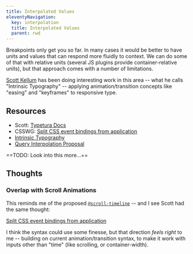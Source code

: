 ```yaml
---
title: Interpolated Values
eleventyNavigation:
  key: interpolation
  title: Interpolated Values
  parent: rwd
---
```


Breakpoints only get you so far.
In many cases it would be better to have units
and values that can respond more fluidly to context.
We can do some of that with relative units
(several JS plugins provide container-relative units),
but that approach comes with a number of limitations.

[Scott Kellum](https://twitter.com/ScottKellum)
has been doing interesting work in this area --
what he calls "Intrinsic Typography" --
applying animation/transition concepts
like "easing" and "keyframes"
to responsive type.

## Resources

- Scott: [Typetura Docs](https://docs.typetura.com/)
- CSSWG: [Split CSS event bindings from application](https://github.com/w3c/csswg-drafts/issues/4343)
- [Intrinsic Typography](https://docs.google.com/document/d/1ls7TyGRh7YwkzAb2xOGmSK69d-BThHi0fJ44YdjO2zw/edit#heading=h.jne3slr8ak1x)
- [Query Interpolation Proposal](https://gist.github.com/scottkellum/0c29c4722394c72d311c5045a30398e5)

==TODO: Look into this more...==

## Thoughts

### Overlap with Scroll Animations

This reminds me of the proposed
[`@scroll-timeline`](https://drafts.csswg.org/scroll-animations-1/#scroll-timeline-at-rule) --
and I see Scott had the same thought:

[Split CSS event bindings from application](https://github.com/w3c/csswg-drafts/issues/4343)

I think the syntax could use some finesse,
but that direction _feels right_ to me --
building on current animation/transition syntax,
to make it work with inputs other than "time"
(like scrolling, or container-width).
